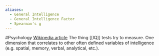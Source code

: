 ```yaml
---
aliases:
  - General Intelligence
  - General Intelligence Factor
  - Spearman's g
---
```

#Psychology 
[Wikipedia article](https://en.wikipedia.org/wiki/G_factor_(psychometrics))
The thing [[IQ]] tests try to measure. One dimension that correlates to other often defined variables of intelligence (e.g. spatial, memory, verbal, analytical, etc.).